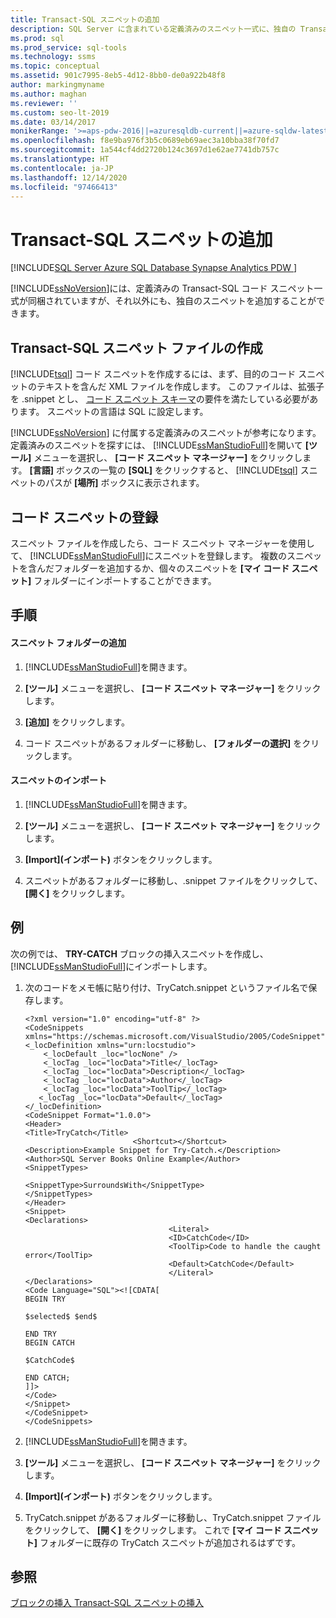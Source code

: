 ```yaml
---
title: Transact-SQL スニペットの追加
description: SQL Server に含まれている定義済みのスニペット一式に、独自の Transact-SQL コード スニペットを追加する方法について学習します。
ms.prod: sql
ms.prod_service: sql-tools
ms.technology: ssms
ms.topic: conceptual
ms.assetid: 901c7995-8eb5-4d12-8bb0-de0a922b48f8
author: markingmyname
ms.author: maghan
ms.reviewer: ''
ms.custom: seo-lt-2019
ms.date: 03/14/2017
monikerRange: '>=aps-pdw-2016||=azuresqldb-current||=azure-sqldw-latest||>=sql-server-2016||>=sql-server-linux-2017||=azuresqldb-mi-current'
ms.openlocfilehash: f8e9ba976f3b5c0689eb69aec3a10bba38f70fd7
ms.sourcegitcommit: 1a544cf4dd2720b124c3697d1e62ae7741db757c
ms.translationtype: HT
ms.contentlocale: ja-JP
ms.lasthandoff: 12/14/2020
ms.locfileid: "97466413"
---
```

# <a name="add-transact-sql-snippets"></a>Transact-SQL スニペットの追加

[!INCLUDE[SQL Server Azure SQL Database Synapse Analytics PDW ](../../includes/applies-to-version/sql-asdb-asdbmi-asa-pdw.md)]

[!INCLUDE[ssNoVersion](../../includes/ssnoversion-md.md)]には、定義済みの Transact-SQL コード スニペット一式が同梱されていますが、それ以外にも、独自のスニペットを追加することができます。  

## <a name="creating-a-transact-sql-snippet-file"></a>Transact-SQL スニペット ファイルの作成  
 [!INCLUDE[tsql](../../includes/tsql-md.md)] コード スニペットを作成するには、まず、目的のコード スニペットのテキストを含んだ XML ファイルを作成します。 このファイルは、拡張子を .snippet とし、 [コード スニペット スキーマ](https://go.microsoft.com/fwlink/?LinkId=207504)の要件を満たしている必要があります。 スニペットの言語は SQL に設定します。  
  
 [!INCLUDE[ssNoVersion](../../includes/ssnoversion-md.md)] に付属する定義済みのスニペットが参考になります。 定義済みのスニペットを探すには、 [!INCLUDE[ssManStudioFull](../../includes/ssmanstudiofull-md.md)]を開いて **[ツール]** メニューを選択し、 **[コード スニペット マネージャー]** をクリックします。 **[言語]** ボックスの一覧の **[SQL]** をクリックすると、 [!INCLUDE[tsql](../../includes/tsql-md.md)] スニペットのパスが **[場所]** ボックスに表示されます。  
  
## <a name="registering-the-code-snippet"></a>コード スニペットの登録  
 スニペット ファイルを作成したら、コード スニペット マネージャーを使用して、 [!INCLUDE[ssManStudioFull](../../includes/ssmanstudiofull-md.md)]にスニペットを登録します。 複数のスニペットを含んだフォルダーを追加するか、個々のスニペットを **[マイ コード スニペット]** フォルダーにインポートすることができます。  
  
## <a name="procedures"></a>手順  
  
#### <a name="adding-a-snippet-folder"></a>スニペット フォルダーの追加  
  
1.  [!INCLUDE[ssManStudioFull](../../includes/ssmanstudiofull-md.md)]を開きます。  
  
2.  **[ツール]** メニューを選択し、 **[コード スニペット マネージャー]** をクリックします。  
  
3.  **[追加]** をクリックします。  
  
4.  コード スニペットがあるフォルダーに移動し、 **[フォルダーの選択]** をクリックします。  
  
#### <a name="importing-a-snippet"></a>スニペットのインポート  
  
1.  [!INCLUDE[ssManStudioFull](../../includes/ssmanstudiofull-md.md)]を開きます。  
  
2.  **[ツール]** メニューを選択し、 **[コード スニペット マネージャー]** をクリックします。  
  
3.  **[Import]\(インポート\)** ボタンをクリックします。  
  
4.  スニペットがあるフォルダーに移動し、.snippet ファイルをクリックして、 **[開く]** をクリックします。  
  
## <a name="examples"></a>例  
 次の例では、 **TRY-CATCH** ブロックの挿入スニペットを作成し、 [!INCLUDE[ssManStudioFull](../../includes/ssmanstudiofull-md.md)]にインポートします。  
  
1.  次のコードをメモ帳に貼り付け、TryCatch.snippet というファイル名で保存します。  
  
    ```  
    <?xml version="1.0" encoding="utf-8" ?>  
    <CodeSnippets  xmlns="https://schemas.microsoft.com/VisualStudio/2005/CodeSnippet">  
    <_locDefinition xmlns="urn:locstudio">  
        <_locDefault _loc="locNone" />  
        <_locTag _loc="locData">Title</_locTag>  
        <_locTag _loc="locData">Description</_locTag>  
        <_locTag _loc="locData">Author</_locTag>  
        <_locTag _loc="locData">ToolTip</_locTag>  
       <_locTag _loc="locData">Default</_locTag>  
    </_locDefinition>  
    <CodeSnippet Format="1.0.0">  
    <Header>  
    <Title>TryCatch</Title>  
                            <Shortcut></Shortcut>  
    <Description>Example Snippet for Try-Catch.</Description>  
    <Author>SQL Server Books Online Example</Author>  
    <SnippetTypes>  
                                    <SnippetType>SurroundsWith</SnippetType>  
    </SnippetTypes>  
    </Header>  
    <Snippet>  
    <Declarations>  
                                    <Literal>  
                                    <ID>CatchCode</ID>  
                                    <ToolTip>Code to handle the caught error</ToolTip>  
                                    <Default>CatchCode</Default>  
                                    </Literal>  
    </Declarations>  
    <Code Language="SQL"><![CDATA[  
    BEGIN TRY  
  
    $selected$ $end$  
  
    END TRY  
    BEGIN CATCH  
  
    $CatchCode$  
  
    END CATCH;  
    ]]>  
    </Code>  
    </Snippet>  
    </CodeSnippet>  
    </CodeSnippets>  
    ```  
  
2.  [!INCLUDE[ssManStudioFull](../../includes/ssmanstudiofull-md.md)]を開きます。  
  
3.  **[ツール]** メニューを選択し、 **[コード スニペット マネージャー]** をクリックします。  
  
4.  **[Import]\(インポート\)** ボタンをクリックします。  
  
5.  TryCatch.snippet があるフォルダーに移動し、TryCatch.snippet ファイルをクリックして、 **[開く]** をクリックします。 これで **[マイ コード スニペット]** フォルダーに既存の TryCatch スニペットが追加されるはずです。  
  
## <a name="see-also"></a>参照  
 [ブロックの挿入 Transact-SQL スニペットの挿入](../../relational-databases/scripting/insert-surround-with-transact-sql-snippets.md)  
    
